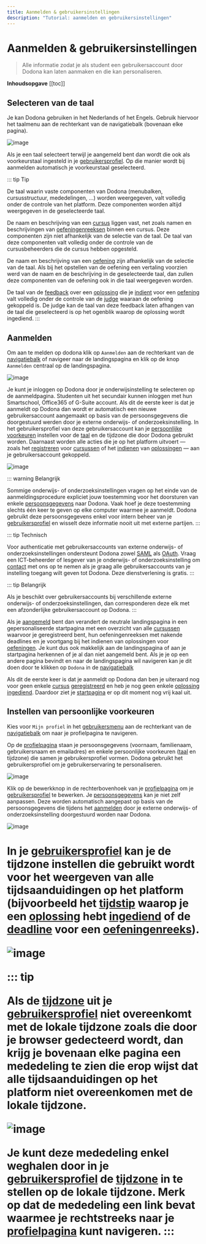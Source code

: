 ```yaml
---
title: Aanmelden & gebruikersinstellingen
description: "Tutorial: aanmelden en gebruikersinstellingen"
---
```


# Aanmelden & gebruikersinstellingen
> Alle informatie zodat je als student een gebruikersaccount door Dodona kan laten aanmaken en die kan personaliseren.

**Inhoudsopgave**
[[toc]]

## Selecteren van de taal

Je kan Dodona gebruiken in het Nederlands of het Engels. Gebruik hiervoor het taalmenu aan de rechterkant van de navigatiebalk (bovenaan elke pagina).

![image](./choose_language.png)

Als je een taal selecteert terwijl je aangemeld bent dan wordt die ook als voorkeurstaal ingesteld in je [gebruikersprofiel](https://dodona.ugent.be/profile). Op die manier wordt bij aanmelden automatisch je voorkeurstaal geselecteerd.

::: tip Tip

De taal waarin vaste componenten van Dodona (menubalken, cursusstructuur, mededelingen, ...) worden weergegeven, valt volledig onder de controle van het platform. Deze componenten worden altijd weergegeven in de geselecteerde taal.

De naam en beschrijving van een [cursus]() liggen vast, net zoals namen en beschrijvingen van [oefeningenreeksen]() binnen een cursus. Deze componenten zijn niet afhankelijk van de selectie van de taal. De taal van deze componenten valt volledig onder de controle van de cursusbeheerders die de cursus hebben opgesteld.

De naam en beschrijving van een [oefening](../exercises/#navigeren-naar-een-oefening) zijn afhankelijk van de selectie van de taal. Als bij het opstellen van de oefening een vertaling voorzien werd van de naam en de beschrijving in de geselecteerde taal, dan zullen deze componenten van de oefening ook in die taal weergegeven worden.

De taal van de [feedback](../exercises/#interpreteren-van-feedback) over een [oplossing](../exercises/#navigeren-naar-een-oplossing) die je [indient](../exercises/#indienen-van-een-oplossing) voor een [oefening](../exercises/#navigeren-naar-een-oefening) valt volledig onder de controle van de [judge](../exercises/#interpreteren-van-feedback) waaraan de oefening gekoppeld is. De judge kan de taal van deze feedback laten afhangen van de taal die geselecteerd is op het ogenblik waarop de oplossing wordt ingediend.
:::

## Aanmelden

Om aan te melden op dodona klik op `Aanmelden` aan de rechterkant van de [navigatiebalk](#selecteren-van-de-taal) of navigeer naar de landingspagina en klik op de knop `Aanmelden` centraal op de landingspagina.

![image](./login.png)

Je kunt je inloggen op Dodona door je onderwijsinstelling te selecteren op de aanmeldpagina. Studenten uit het secundair kunnen inloggen met hun Smartschool, Office365 of G-Suite account. Als dit de eerste keer is dat je aanmeldt op Dodona dan wordt er automatisch een nieuwe gebruikersaccount aangemaakt op basis van de persoonsgegevens die doorgestuurd werden door je externe onderwijs- of onderzoeksinstelling. In het gebruikersprofiel van deze gebruikersaccount kan je [persoonlijke voorkeuren](#instellen-van-persoonlijke-voorkeuren) instellen voor de [taal](#selecteren-van-de-taal) en de tijdzone die door Dodona gebruikt worden.  Daarnaast worden alle acties die je op het platform uitvoert &mdash; zoals het [registreren](../courses/#registreren-voor-een-cursus) voor [cursussen]() of het [indienen](../exercises/#indienen-van-een-oplossing) van [oplossingen](../exercises/#navigeren-naar-een-oplossing) &mdash; aan je gebruikersaccount gekoppeld.

![image](./institution.nl.png)

::: warning Belangrijk

Sommige onderwijs- of onderzoeksinstellingen vragen op het einde van de aanmeldingsprocedure expliciet jouw toestemming voor het doorsturen van enkele [persoonsgegevens](#instellen-van-persoonlijke-voorkeuren) naar Dodona. Vaak hoef je deze toestemming slechts één keer te geven op elke computer waarmee je aanmeldt. Dodona gebruikt deze persoonsgegevens enkel voor intern beheer van je [gebruikersprofiel](#instellen-van-persoonlijke-voorkeuren) en wisselt deze informatie nooit uit met externe partijen.
:::

::: tip Technisch

Voor authenticatie met gebruikersaccounts van externe onderwijs- of onderzoeksinstellingen ondersteunt Dodona zowel [SAML](https://nl.wikipedia.org/wiki/Security_Assertion_Markup_Language) als [OAuth](https://nl.wikipedia.org/wiki/OAuth). Vraag een ICT-beheerder of lesgever van je onderwijs- of onderzoeksinstelling om [contact](../#contact-opnemen) met ons op te nemen als je graag alle gebruikersaccounts van je instelling toegang wilt geven tot Dodona. Deze dienstverlening is gratis.
:::

::: tip Belangrijk

Als je beschikt over gebruikersaccounts bij verschillende externe onderwijs- of onderzoeksinstellingen, dan corresponderen deze elk met een afzonderlijke gebruikersaccount op Dodona.
:::

Als je [aangemeld](#aanmelden) bent dan verandert de neutrale landingspagina in een gepersonaliseerde startpagina met een overzicht van alle [cursussen](../courses/) waarvoor je geregistreerd bent, hun oefeningenreeksen met nakende deadlines en je voortgang bij het indienen van oplossingen voor [oefeningen](../exercises/). Je kunt dus ook makkelijk aan de landingspagina of aan je startpagina herkennen of je al dan niet aangemeld bent. Als je je op een andere pagina bevindt en naar de landingspagina wil navigeren kan je dit doen door te klikken op `Dodona` in de [navigatiebalk](#selecteren-van-de-taal)


Als dit de eerste keer is dat je aanmeldt op Dodona dan ben je uiteraard nog voor geen enkele [cursus]() [geregistreerd](../courses/#registreren-voor-een-cursus) en heb je nog geen enkele [oplossing](../exercises/#navigeren-naar-een-oplossing) [ingediend](../exercises/#indienen-van-een-oplossing). Daardoor ziet je [startpagina]() er op dit moment nog vrij kaal uit.

## Instellen van persoonlijke voorkeuren

Kies voor `Mijn profiel` in het [gebruikersmenu](../login-and-settings/#gebruikersmenu) aan de rechterkant van de [navigatiebalk](#selecteren-van-de-taal) om naar je profielpagina te navigeren.

Op de [profielpagina](#instellen-van-persoonlijke-voorkeuren) staan je persoonsgegevens (voornaam, familienaam, gebruikersnaam en emailadres) en enkele persoonlijke voorkeuren ([taal](#selecteren-van-de-taal) en tijdzone) die samen je gebruikersprofiel vormen. Dodona gebruikt het gebruikersprofiel om je gebruikerservaring te personaliseren.

![image](./student.user_menu_my_profile.png)

Klik op de bewerkknop in de rechterbovenhoek van je [profielpagina](#instellen-van-persoonlijke-voorkeuren) om je [gebruikersprofiel](#instellen-van-persoonlijke-voorkeuren) te bewerken. Je [persoonsgegevens]() kan je niet zelf aanpassen. Deze worden automatisch aangepast op basis van de persoonsgegevens die tijdens het [aanmelden](#aanmelden) door je externe onderwijs- of onderzoeksinstelling doorgestuurd worden naar Dodona.

![image](./student.edit_profile.png)

<h1 id="tijdzone"/>

In je [gebruikersprofiel](#instellen-van-persoonlijke-voorkeuren) kan je de **tijdzone** instellen die gebruikt wordt voor het weergeven van alle tijdsaanduidingen op het platform (bijvoorbeeld het [tijdstip]() waarop je een [oplossing]() hebt [ingediend]() of de [deadline]() voor een [oefeningenreeks]()).

![image](./student.edit_timezone.png)

::: tip

Als de [tijdzone](#tijdzone) uit je [gebruikersprofiel](#instellen-van-persoonlijke-voorkeuren) niet overeenkomt met de lokale tijdzone zoals die door je browser gedecteerd wordt, dan krijg je bovenaan elke pagina een mededeling te zien die erop wijst dat alle tijdsaanduidingen op het platform niet overeenkomen met de lokale tijdzone.

![image](./student.wrong_timezone.png)

Je kunt deze mededeling enkel weghalen door in je [gebruikersprofiel](#instellen-van-persoonlijke-voorkeuren) de [tijdzone](#tijdzone) in te stellen op de lokale tijdzone. Merk op dat de mededeling een link bevat waarmee je rechtstreeks naar je [profielpagina]() kunt navigeren.
:::
